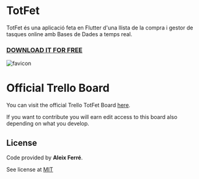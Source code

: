 # TotFet

TotFet és una aplicació feta en Flutter d'una llista de la compra i gestor de tasques online amb Bases de Dades a temps real.

### [DOWNLOAD IT FOR FREE](https://drive.google.com/drive/folders/1UocdRzA9ei9fcrQ8ZXLQZUh9HL-8iVDH?usp=sharing)

![favicon](https://raw.githubusercontent.com/CatalaHD/TotFet/master/android/app/src/main/res/mipmap-hdpi/ic_launcher.png)

# Official Trello Board

You can visit the official Trello TotFet Board [here](https://trello.com/b/JqeUV3SF/totfet-app).

If you want to contribute you will earn edit access to this board also depending on what you develop.

## License

Code provided by **Aleix Ferré**.

See license at [MIT](https://github.com/CatalaHD/Agenda/blob/master/LICENSE)

